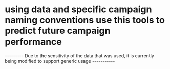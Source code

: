 # using data and specific campaign naming conventions use this tools to predict future campaign performance

--------- Due to the sensitivity of the data that was used, it is currently being modified to support generic usage -----------